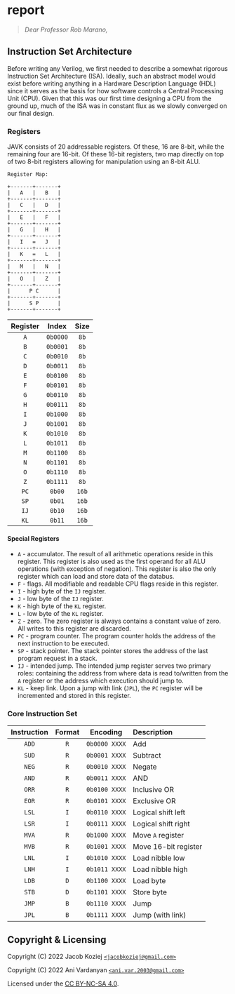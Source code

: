 # report

> *Dear Professor Rob Marano,*


## Instruction Set Architecture

Before writing any Verilog, we first needed to describe a somewhat
rigorous Instruction Set Architecture (ISA).  Ideally, such an abstract
model would exist before writing anything in a Hardware Description
Language (HDL) since it serves as the basis for how software controls a
Central Processing Unit (CPU).  Given that this was our first time
designing a CPU from the ground up, much of the ISA was in constant flux
as we slowly converged on our final design.


### Registers

JAVK consists of 20 addressable registers.  Of these, 16 are 8-bit,
while the remaining four are 16-bit.  Of these 16-bit registers, two map
directly on top of two 8-bit registers allowing for manipulation using
an 8-bit ALU.

```
Register Map:

+-------+-------+
|   A   |   B   |
+-------+-------+
|   C   |   D   |
+-------+-------+
|   E   |   F   |
+-------+-------+
|   G   |   H   |
+-------+-------+
|   I   =   J   |
+-------+-------+
|   K   =   L   |
+-------+-------+
|   M   |   N   |
+-------+-------+
|   O   |   Z   |
+-------+-------+
|      P C      |
+-------+-------+
|      S P      |
+-------+-------+
```

| Register |  Index   | Size  |
| :------: | :------: | :---: |
|   `A`    | `0b0000` | `8b`  |
|   `B`    | `0b0001` | `8b`  |
|   `C`    | `0b0010` | `8b`  |
|   `D`    | `0b0011` | `8b`  |
|   `E`    | `0b0100` | `8b`  |
|   `F`    | `0b0101` | `8b`  |
|   `G`    | `0b0110` | `8b`  |
|   `H`    | `0b0111` | `8b`  |
|   `I`    | `0b1000` | `8b`  |
|   `J`    | `0b1001` | `8b`  |
|   `K`    | `0b1010` | `8b`  |
|   `L`    | `0b1011` | `8b`  |
|   `M`    | `0b1100` | `8b`  |
|   `N`    | `0b1101` | `8b`  |
|   `O`    | `0b1110` | `8b`  |
|   `Z`    | `0b1111` | `8b`  |
|   `PC`   |  `0b00`  | `16b` |
|   `SP`   |  `0b01`  | `16b` |
|   `IJ`   |  `0b10`  | `16b` |
|   `KL`   |  `0b11`  | `16b` |


#### Special Registers

* `A` - accumulator.  The result of all arithmetic operations reside in
  this register.  This register is also used as the first operand for
  all ALU operations (with exception of negation).  This register is
  also the only register which can load and store data of the databus.
* `F` - flags.  All modifiable and readable CPU flags reside in this
  register.
* `I` - high byte of the `IJ` register.
* `J` - low byte of the `IJ` register.
* `K` - high byte of the `KL` register.
* `L` - low byte of the `KL` register.
* `Z` - zero.  The zero register is always contains a constant value of
  zero.  All writes to this register are discarded.
* `PC` - program counter.  The program counter holds the address of the
  next instruction to be executed.
* `SP` - stack pointer.  The stack pointer stores the address of the
  last program request in a stack.
* `IJ` - intended jump.  The intended jump register serves two primary
  roles: containing the address from where data is read to/written from
  the `A` register or the address which execution should jump to.
* `KL` - keep link.  Upon a jump with link (`JPL`), the `PC` register
  will be incremented and stored in this register.


### Core Instruction Set

| Instruction | Format |   Encoding    |     Description      |
| :---------: | :----: | :-----------: | :------------------- |
|    `ADD`    |  `R`   | `0b0000 XXXX` | Add                  |
|    `SUD`    |  `R`   | `0b0001 XXXX` | Subtract             |
|    `NEG`    |  `R`   | `0b0010 XXXX` | Negate               |
|    `AND`    |  `R`   | `0b0011 XXXX` | AND                  |
|    `ORR`    |  `R`   | `0b0100 XXXX` | Inclusive OR         |
|    `EOR`    |  `R`   | `0b0101 XXXX` | Exclusive OR         |
|    `LSL`    |  `I`   | `0b0110 XXXX` | Logical shift left   |
|    `LSR`    |  `I`   | `0b0111 XXXX` | Logical shift right  |
|    `MVA`    |  `R`   | `0b1000 XXXX` | Move `A` register    |
|    `MVB`    |  `R`   | `0b1001 XXXX` | Move 16-bit register |
|    `LNL`    |  `I`   | `0b1010 XXXX` | Load nibble low      |
|    `LNH`    |  `I`   | `0b1011 XXXX` | Load nibble high     |
|    `LDB`    |  `D`   | `0b1100 XXXX` | Load byte            |
|    `STB`    |  `D`   | `0b1101 XXXX` | Store byte           |
|    `JMP`    |  `B`   | `0b1110 XXXX` | Jump                 |
|    `JPL`    |  `B`   | `0b1111 XXXX` | Jump (with link)     |


## Copyright & Licensing

Copyright (C) 2022  Jacob Koziej [`<jacobkoziej@gmail.com>`]

Copyright (C) 2022  Ani Vardanyan [`<ani.var.2003@gmail.com>`]

Licensed under the [CC BY-NC-SA 4.0].


[`<jacobkoziej@gmail.com>`]: mailto:jacobkoziej@gmail.com
[`<ani.var.2003@gmail.com>`]: mailto:ani.var.2003@gmail.com
[CC BY-NC-SA 4.0]: https://creativecommons.org/licenses/by-nc-sa/4.0/legalcode
